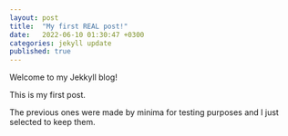 ```yaml
---
layout: post
title:  "My first REAL post!"
date:   2022-06-10 01:30:47 +0300
categories: jekyll update
published: true
---
```

Welcome to my Jekkyll blog!

This is my first post.

The previous ones were made by minima for testing purposes and I just selected to keep them.
